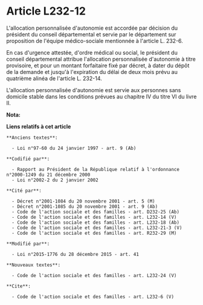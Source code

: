# Article L232-12

L'allocation personnalisée d'autonomie est accordée par décision du président du conseil départemental et servie par le
département sur proposition de l'équipe médico-sociale mentionnée à l'article L. 232-6. 

En cas d'urgence attestée, d'ordre médical ou social, le président du conseil départemental attribue l'allocation
personnalisée d'autonomie à titre provisoire, et pour un montant forfaitaire fixé par décret, à dater du dépôt de la demande
et jusqu'à l'expiration du délai de deux mois prévu au quatrième alinéa de l'article L. 232-14. 

L'allocation personnalisée d'autonomie est servie aux personnes sans domicile stable dans les conditions prévues au chapitre
IV du titre VI du livre II.

**Nota:**



**Liens relatifs à cet article**

	**Anciens textes**:

	  - Loi n°97-60 du 24 janvier 1997 - art. 9 (Ab)

	**Codifié par**:

	  - Rapport au Président de la République relatif à l'ordonnance n°2000-1249 du 21 décembre 2000
	  - Loi n°2002-2 du 2 janvier 2002

	**Cité par**:

	  - Décret n°2001-1084 du 20 novembre 2001 - art. 5 (M)
	  - Décret n°2001-1085 du 20 novembre 2001 - art. 9 (Ab)
	  - Code de l'action sociale et des familles - art. D232-25 (Ab)
	  - Code de l'action sociale et des familles - art. L232-14 (V)
	  - Code de l'action sociale et des familles - art. L232-18 (Ab)
	  - Code de l'action sociale et des familles - art. L232-21-3 (V)
	  - Code de l'action sociale et des familles - art. R232-29 (M)

	**Modifié par**:

	  - Loi n°2015-1776 du 28 décembre 2015 - art. 41

	**Nouveaux textes**:

	  - Code de l'action sociale et des familles - art. L232-24 (V)

	**Cite**:

	  - Code de l'action sociale et des familles - art. L232-6 (V)
